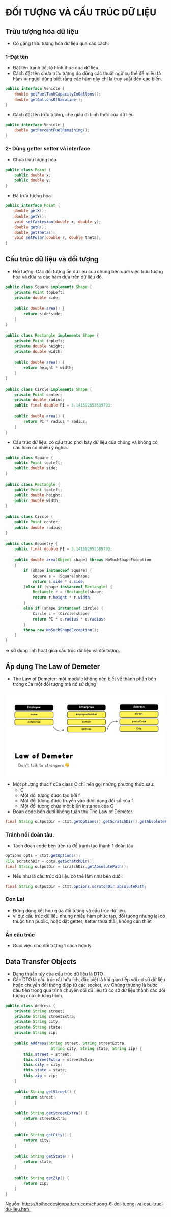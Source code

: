 # ĐỐI TƯỢNG VÀ CẤU TRÚC DỮ LIỆU

## Trừu tượng hóa dữ liệu
- Cố gắng trừu tượng hóa dữ liệu  qua các cách: 
### 1-Đặt tên
- Đặt tên tránh tiết lộ hình thức của dữ liệu.
- Cách đặt tên chưa trừu tượng do dùng các thuật ngữ cụ thể để miêu tả hàm => người dùng biết rằng các hàm này chỉ là truy suất đến các biến.
```java
public interface Vehicle {
    double getFuelTankCapacityInGallons();
    double getGallonsOfGasoline();
}
```
- Cách đặt tên trừu tượng, che giấu đi hình thức của dữ liệu
```java
public interface Vehicle {
    double getPercentFuelRemaining();
}
```
### 2- Dùng getter setter và interface
- Chưa trừu tượng hóa
```java
public class Point {
    public double x;
    public double y;
}
```
- Đã trừu tượng hóa
```java
public interface Point {
    double getX();
    double getY();
    void setCartesian(double x, double y);
    double getR();
    double getTheta();
    void setPolar(double r, double theta);
}
```
## Cấu trúc dữ liệu và đối tượng
- Đối tượng: Các đối tượng ẩn dữ liệu của chúng bên dưới việc trừu tượng hóa và đưa ra các hàm dựa trên dữ liệu đó.
```java
public class Square implements Shape {
    private Point topLeft;
    private double side;
 
    public double area() {
        return side*side;
    }
}
 
public class Rectangle implements Shape {
    private Point topLeft;
    private double height;
    private double width;
 
    public double area() {
        return height * width;
    }
}
 
public class Circle implements Shape {
    private Point center;
    private double radius;
    public final double PI = 3.141592653589793;
 
    public double area() {
        return PI * radius * radius;
    }
}
```
- Cấu trúc dữ liệu: có cấu trúc phơi bày dữ liệu của chúng và không có các hàm có nhiều ý nghĩa.
```java
public class Square {
    public Point topLeft;
    public double side;
}
 
public class Rectangle {
    public Point topLeft;
    public double height;
    public double width;
}
 
public class Circle {
    public Point center;
    public double radius;
}
 
public class Geometry {
    public final double PI = 3.141592653589793;
     
    public double area(Object shape) throws NoSuchShapeException
    {
        if (shape instanceof Square) {
            Square s = (Square)shape;
            return s.side * s.side;
        }else if (shape instanceof Rectangle) {
            Rectangle r = (Rectangle)shape;
            return r.height * r.width;
        }
        else if (shape instanceof Circle) {
            Circle c = (Circle)shape;
            return PI * c.radius * c.radius;
        }
        throw new NoSuchShapeException();
    }
}
```
=> sử dụng linh hoạt giũa cấu trúc dữ liệu và đối tượng.

## Áp dụng The Law of Demeter
- The Law of Demeter: một module không nên biết về thành phần bên trong của một đối tượng mà nó sử dụng

![img_4.png](img_4.png)
- Một phương thức f của class C chỉ nên gọi những phương thức sau:
  - C
  - Một đối tượng được tạo bởi f
  - Một đối tượng được truyền vào dưới dạng đối số của f
  - Một đối tượng chứa một biến instance của C
- Đoạn code bên dưới không tuân thủ The Law of Demeter.
```java
final String outputDir = ctxt.getOptions().getScratchDir().getAbsolutePath();

```
### Tránh nối đoàn tàu. 
 - Tách đoạn code bên trên ra để tránh tạo thành 1 đoàn tàu.
```java
Options opts = ctxt.getOptions();
File scratchDir = opts.getScratchDir();
final String outputDir = scratchDir.getAbsolutePath();

```

 - Nếu như là cấu trúc dữ liệu có thể làm như bên dưới: 
```java
final String outputDir = ctxt.options.scratchDir.absolutePath;

```

### Con Lai
- Đừng dùng kết hợp giữa đối tượng và cấu trúc dữ liệu.
- ví dụ: cấu trúc dữ liệu nhung nhiều hàm phức tạp, đối tượng nhưng lại có thuộc tính public, hoặc đặt getter, setter thừa thãi,
không cần thiết 

### Ẩn cấu trúc
- Giao việc cho đối tượng 1 cách hợp lý.

## Data Transfer Objects
- Dạng thuần túy của cấu trúc dữ liệu là DTO
- Các DTO là cấu trúc rất hữu ích, đặc biệt là khi giao tiếp với cơ sở dữ liệu hoặc chuyển đổi thông điệp từ các socket, v.v
Chúng thường là bước đầu tiên trong quá trình chuyển đổi dữ liệu từ cơ sở dữ liệu thành các đối tượng của chương trình.
```java
public class Address {
    private String street;
    private String streetExtra;
    private String city;
    private String state;
    private String zip;
 
    public Address(String street, String streetExtra,
                    String city, String state, String zip) {
        this.street = street;
        this.streetExtra = streetExtra;
        this.city = city;
        this.state = state;
        this.zip = zip;
    }
 
    public String getStreet() {
        return street;
    }
 
    public String getStreetExtra() {
        return streetExtra;
    }
 
    public String getCity() {
        return city;
    }
 
    public String getState() {
        return state;
    }
 
    public String getZip() {
        return zip;
    }
}

```
Nguồn: https://toihocdesignpattern.com/chuong-6-doi-tuong-va-cau-truc-du-lieu.html
